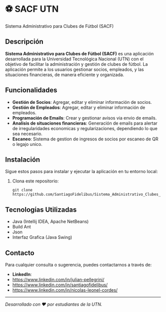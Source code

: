 # ⚽ SACF UTN
Sistema Administrativo para Clubes de Fútbol (SACF)

## Descripción

**Sistema Administrativo para Clubes de Fútbol (SACF)** es una aplicación desarrollada para la Universidad Tecnológica Nacional (UTN) con el objetivo de facilitar la administración y gestión de clubes de fútbol. La aplicación permite a los usuarios gestionar socios, empleados, y las situaciones financieras, de manera eficiente y organizada.

## Funcionalidades

- **Gestión de Socios**: Agregar, editar y eliminar información de socios.
- **Gestión de Empleados**: Agregar, editar y eliminar información de empleados.
- **Programación de Emails**: Crear y gestionar avisos via envio de emails.
- **Analisis de situaciones financieras**: Generación de emails para alertar de irregularidades economicas y regularizaciones, dependiendo lo que sea necesario.
- **Escaneo**: Sistema de gestion de ingresos de socios por escaneo de QR o legajo unico.



## Instalación

Sigue estos pasos para instalar y ejecutar la aplicación en tu entorno local:

1. Clona este repositorio:
    ```
    git clone https://github.com/SantiagoFidelibus/Sistema_Administrativo_Clubes_Futbol.git
    ```

## Tecnologías Utilizadas

- Java (Intellij IDEA, Apache NetBeans)
- Build Ant
- Json
- Interfaz Grafica (Java Swing)

## Contacto

Para cualquier consulta o sugerencia, puedes contactarnos a través de:

- **LinkedIn**:
- https://www.linkedin.com/in/julian-pellegrini/
- https://www.linkedin.com/in/santiagofidelibus/
- https://www.linkedin.com/in/nicolas-leonel-cordes/

---

*Desarrollado con ❤️ por estudiantes de la UTN.*
